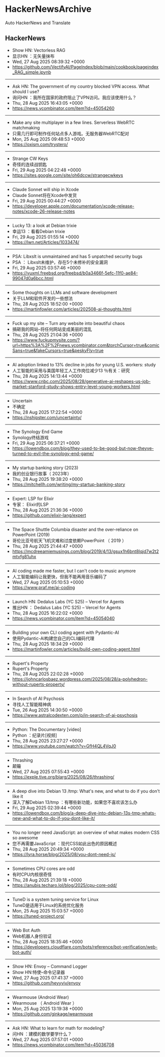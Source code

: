# HackerNewsArchive
Auto HackerNews and Translate

## HackerNews
* Show HN: Vectorless RAG
* 显示HN ：无矢量抹布
* Wed, 27 Aug 2025 08:39:32 +0000
* https://github.com/VectifyAI/PageIndex/blob/main/cookbook/pageindex_RAG_simple.ipynb
----
* Ask HN: The government of my country blocked VPN access. What should I use?
* 询问HN ：我所在国家的政府阻止了VPN访问。我应该使用什么？
* Thu, 28 Aug 2025 16:43:05 +0000
* https://news.ycombinator.com/item?id=45054260
----
* Make any site multiplayer in a few lines. Serverless WebRTC matchmaking
* 只需几行即可制作任何站点多人游戏。无服务器WebRTC配对
* Mon, 25 Aug 2025 09:48:53 +0000
* https://oxism.com/trystero/
----
* Strange CW Keys
* 奇怪的连续战钥匙
* Fri, 29 Aug 2025 04:22:48 +0000
* https://sites.google.com/site/oh6dccw/strangecwkeys
----
* Claude Sonnet will ship in Xcode
* Claude Sonnet将在Xcode中发货
* Fri, 29 Aug 2025 00:44:27 +0000
* https://developer.apple.com/documentation/xcode-release-notes/xcode-26-release-notes
----
* Lucky 13: a look at Debian trixie
* 幸运13 ：看看Debian trixie
* Fri, 29 Aug 2025 01:55:14 +0000
* https://lwn.net/Articles/1033474/
----
* PSA: Libxslt is unmaintained and has 5 unpatched security bugs
* PSA ： Libxslt未维护，存在5个未修补的安全漏洞
* Fri, 29 Aug 2025 03:57:46 +0000
* https://vuxml.freebsd.org/freebsd/b0a3466f-5efc-11f0-ae84-99047d0a6bcc.html
----
* Some thoughts on LLMs and software development
* 关于LLM和软件开发的一些想法
* Thu, 28 Aug 2025 18:52:00 +0000
* https://martinfowler.com/articles/202508-ai-thoughts.html
----
* Fuck up my site – Turn any website into beautiful chaos
* 搞砸我的网站–将任何网站变成美丽的混乱
* Thu, 28 Aug 2025 21:04:36 +0000
* https://www.fuckupmysite.com/?url=https%3A%2F%2Fnews.ycombinator.com&torchCursor=true&comicSans=true&fakeCursors=true&peskyFly=true
----
* AI adoption linked to 13% decline in jobs for young U.S. workers: study
* 人工智能的采用与美国年轻工人工作岗位减少13 ％有关：研究
* Thu, 28 Aug 2025 14:13:44 +0000
* https://www.cnbc.com/2025/08/28/generative-ai-reshapes-us-job-market-stanford-study-shows-entry-level-young-workers.html
----
* Uncertain<T>
* 不确定
* Thu, 28 Aug 2025 17:22:54 +0000
* https://nshipster.com/uncertainty/
----
* The Synology End Game
* Synology终结游戏
* Fri, 29 Aug 2025 06:37:21 +0000
* https://lowendbox.com/blog/they-used-to-be-good-but-now-theyve-turned-to-evil-the-synology-end-game/
----
* My startup banking story (2023)
* 我的创业银行故事（ 2023年）
* Thu, 28 Aug 2025 19:38:20 +0000
* https://mitchellh.com/writing/my-startup-banking-story
----
* Expert: LSP for Elixir
* 专家： Elixir的LSP
* Thu, 28 Aug 2025 21:36:36 +0000
* https://github.com/elixir-lang/expert
----
* The Space Shuttle Columbia disaster and the over-reliance on PowerPoint (2019)
* 哥伦比亚号航天飞机灾难和过度依赖PowerPoint （ 2019 ）
* Thu, 28 Aug 2025 21:44:47 +0000
* https://mcdreeamiemusings.com/blog/2019/4/13/gsux1h6bnt8lqjd7w2t2mtvfg81uhx
----
* AI coding made me faster, but I can't code to music anymore
* 人工智能编码让我更快，但我不能再用音乐编码了
* Wed, 27 Aug 2025 05:10:53 +0000
* https://www.praf.me/ai-coding
----
* Launch HN: Dedalus Labs (YC S25) – Vercel for Agents
* 推出HN ： Dedalus Labs (YC S25) – Vercel for Agents
* Thu, 28 Aug 2025 16:22:02 +0000
* https://news.ycombinator.com/item?id=45054040
----
* Building your own CLI coding agent with Pydantic-AI
* 使用Pydantic-AI构建您自己的CLI编码代理
* Thu, 28 Aug 2025 18:34:29 +0000
* https://martinfowler.com/articles/build-own-coding-agent.html
----
* Rupert's Property
* Rupert's Property
* Thu, 28 Aug 2025 22:02:28 +0000
* https://johncarlosbaez.wordpress.com/2025/08/28/a-polyhedron-without-ruperts-property/
----
* In Search of AI Psychosis
* 寻找人工智能精神病
* Tue, 26 Aug 2025 14:30:50 +0000
* https://www.astralcodexten.com/p/in-search-of-ai-psychosis
----
* Python: The Documentary [video]
* Python ：纪录片[视频]
* Thu, 28 Aug 2025 23:27:27 +0000
* https://www.youtube.com/watch?v=GfH4QL4VqJ0
----
* Thrashing
* 颠簸
* Wed, 27 Aug 2025 07:55:43 +0000
* https://exple.tive.org/blarg/2025/08/26/thrashing/
----
* A deep dive into Debian 13 /tmp: What's new, and what to do if you don't like it
* 深入了解Debian 13/tmp ：有哪些新功能，如果您不喜欢该怎么办
* Fri, 29 Aug 2025 02:39:44 +0000
* https://lowendbox.com/blog/a-deep-dive-into-debian-13s-tmp-whats-new-and-what-to-do-if-you-dont-like-it/
----
* You no longer need JavaScript: an overview of what makes modern CSS so awesome
* 您不再需要JavaScript ：现代CSS如此出色的原因概述
* Thu, 28 Aug 2025 20:49:34 +0000
* https://lyra.horse/blog/2025/08/you-dont-need-js/
----
* Sometimes CPU cores are odd
* 有时CPU内核很奇怪
* Thu, 28 Aug 2025 21:39:18 +0000
* https://anubis.techaro.lol/blog/2025/cpu-core-odd/
----
* TuneD is a system tuning service for Linux
* TuneD是适用于Linux的系统优化服务
* Mon, 25 Aug 2025 15:03:57 +0000
* https://tuned-project.org/
----
* Web Bot Auth
* Web机器人身份验证
* Thu, 28 Aug 2025 18:35:46 +0000
* https://developers.cloudflare.com/bots/reference/bot-verification/web-bot-auth/
----
* Show HN: Envoy – Command Logger
* Show HN:特使–命令记录器
* Wed, 27 Aug 2025 07:41:37 +0000
* https://github.com/heyyviv/envoy
----
* Wearmouse (Android Wear)
* Wearmouse （ Android Wear ）
* Mon, 25 Aug 2025 13:19:38 +0000
* https://github.com/ginkage/wearmouse
----
* Ask HN: What to learn for math for modeling?
* 问HN ：建模的数学要学什么？
* Wed, 27 Aug 2025 07:57:01 +0000
* https://news.ycombinator.com/item?id=45036708
----


